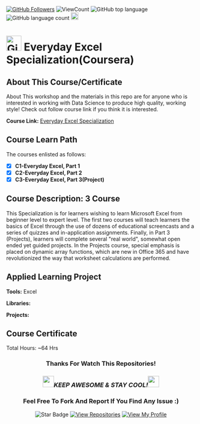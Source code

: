 <a href="https://github.com/bdfd"><img src="https://img.shields.io/github/followers/bdfd?label=Follow%20Me&logo=github" alt="GitHub Followers" /></a>
![ViewCount](<https://views.whatilearened.today/views/github/BDFD-LearningGround/Everyday-Excel-Specialization.svg?cache=remove>)
![GitHub top language](<https://img.shields.io/github/languages/top/BDFD-LearningGround/Everyday-Excel-Specialization?style=flat>)
![GitHub language count](https://img.shields.io/github/languages/count/BDFD-LearningGround/Everyday-Excel-Specialization?style=flat)
<img height=20 src="https://cdn.jsdelivr.net/gh/bdfd/Personal_Image_Repo/7.Color-Icon/Status/Done.svg" alt="bdfd" />

# <a href="https://github.com/bdfd"><img height=40 src="https://cdn.jsdelivr.net/gh/bdfd/Personal_Image_Repo/4.Stamp/BDFD_Stamp.png" alt="GitHub Followers" /></a> Everyday Excel Specialization(Coursera)

## About This Course/Certificate

About This workshop and the materials in this repo are for anyone who is interested in working with Data Science to produce high quality, working style! Check out follow course link if you think it is interested.

**Course Link:** [Everyday Excel Specialization](https://www.coursera.org/specializations/everyday-excel?=)

## Course Learn Path

The courses enlisted as follows:

- [x] **C1-Everyday Excel, Part 1**
- [x] **C2-Everyday Excel, Part 2**
- [x] **C3-Everyday Excel, Part 3(Project)**

## Course Description: 3 Course

This Specialization is for learners wishing to learn Microsoft Excel from beginner level to expert level.  The first two courses will teach learners the basics of Excel through the use of dozens of educational screencasts and a series of quizzes and in-application assignments.  Finally, in Part 3 (Projects), learners will complete several "real world", somewhat open ended yet guided projects.  In the Projects course, special emphasis is placed on dynamic array functions, which are new in Office 365 and have revolutionized the way that worksheet calculations are performed.

## Applied Learning Project

**Tools:** Excel

**Libraries:**  

**Projects:**  

## Course Certificate

Total Hours: ~64 Hrs

<div align="center">

### Thanks For Watch This Repositories!

### <img src="https://media.giphy.com/media/WUlplcMpOCEmTGBtBW/giphy.gif" width="30"><i>KEEP AWESOME & STAY COOL!</i><img src="https://media.giphy.com/media/WUlplcMpOCEmTGBtBW/giphy.gif" width="30">

### Feel Free To Fork And Report If You Find Any Issue :)

![Star Badge](https://img.shields.io/static/v1?label=%F0%9F%8C%9F&message=If%20Useful&style=style=flat&color=BC4E99)
[![View Repositories](https://img.shields.io/badge/View-My_Repositories-blue?logo=GitHub)](https://github.com/bdfd?tab=repositories)
[![View My Profile](https://img.shields.io/badge/View-My_Profile-green?logo=GitHub)](https://github.com/bdfd) 
</div>
